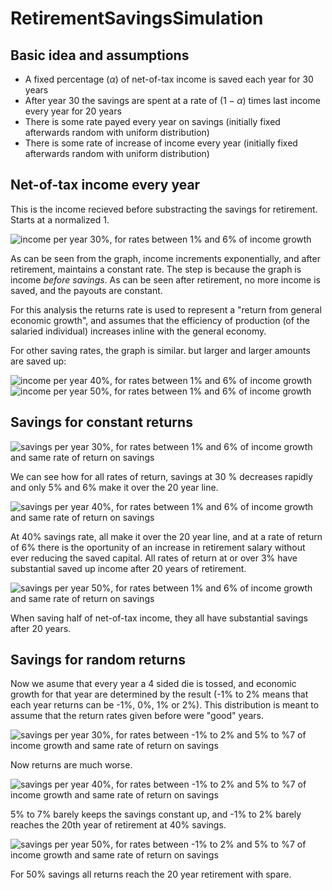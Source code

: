 # RetirementSavingsSimulation

## Basic idea and assumptions

* A fixed percentage ($\alpha$) of net-of-tax income is saved each year for 30 years
* After year 30 the savings are spent at a rate of $(1-\alpha)$ times last income every year for 20 years
* There is some rate payed every year on savings (initially fixed afterwards random with uniform distribution)
* There is some rate of increase of income every year (initially fixed afterwards random with uniform distribution)

## Net-of-tax income every year

This is the income recieved before substracting the savings for retirement. Starts at a normalized $1$.

![income per year 30%, for rates between 1% and 6% of income growth](images/income_per_year_30%25.png)

As can be seen from the graph, income increments exponentially, and after retirement, maintains a constant rate. The step is because 
the graph is income *before savings*. As can be seen after retirement, no more income is saved, and the payouts are constant.

For this analysis the returns rate is used to represent a "return from general economic growth", and assumes that the efficiency of production
(of the salaried individual) increases inline with the general economy.

For other saving rates, the graph is similar. but larger and larger amounts are saved up:

![income per year 40%, for rates between 1% and 6% of income growth](images/income_per_year_40%25.png)
![income per year 50%, for rates between 1% and 6% of income growth](images/income_per_year_50%25.png)

## Savings for constant returns

![savings per year 30%, for rates between 1% and 6% of income growth and same rate of return on savings](images/savings_per_year_30%25.png)

We can see how for all rates of return, savings at 30 % decreases rapidly and only 5% and 6% make it over the 20 year line.

![savings per year 40%, for rates between 1% and 6% of income growth and same rate of return on savings](images/savings_per_year_40%25.png)

At 40% savings rate, all make it over the 20 year line, and at a rate of return of 6% there is the oportunity of an increase in retirement salary
without ever reducing the saved capital. All rates of return at or over 3% have substantial saved up income after 20 years of retirement.

![savings per year 50%, for rates between 1% and 6% of income growth and same rate of return on savings](images/savings_per_year_50%25.png)

When saving half of net-of-tax income, they all have substantial savings after 20 years.

## Savings for random returns

Now we asume that every year a 4 sided die is tossed, and economic growth for that year are determined by the result (-1% to 2% means that each year returns can be -1%, 0%, 1% or 2%).
This distribution is meant to assume that the return rates given before were "good" years. 

![savings per year 30%, for rates between -1% to 2% and 5% to %7 of income growth and same rate of return on savings](images/savings_per_year_30%25_random_returns.png)

Now returns are much worse. 

![savings per year 40%, for rates between -1% to 2% and 5% to %7 of income growth and same rate of return on savings](images/savings_per_year_40%25_random_returns.png)

5% to 7% barely keeps the savings constant up, and -1% to 2% barely reaches the 20th year of retirement at 40% savings. 

![savings per year 50%, for rates between -1% to 2% and 5% to %7 of income growth and same rate of return on savings](images/savings_per_year_50%25_random_returns.png)

For 50% savings all returns reach the 20 year retirement with spare.
